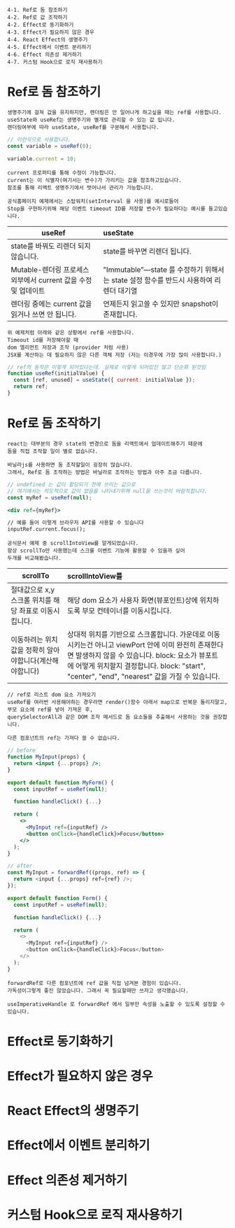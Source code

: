 ~~~
4-1. Ref로 돔 참조하기
4-2. Ref로 값 조작하기
4-2. Effect로 동기화하기
4-3. Effect가 필요하지 않은 경우
4-4. React Effect의 생명주기
4-5. Effect에서 이벤트 분리하기
4-6. Effect 의존성 제거하기
4-7. 커스텀 Hook으로 로직 재사용하기
~~~

# Ref로 돔 참조하기
~~~
생명주기에 걸쳐 값을 유지하지만, 렌더링은 안 일어나게 하고싶을 때는 ref를 사용합니다.
useState와 useRef는 생명주기와 별개로 관리할 수 있는 값 입니다.
렌더링여부에 따라 useState, useRef를 구분해서 사용합니다.
~~~

~~~js
// 이런식으로 사용합니다.
const variable = useRef(0);

variable.current = 10;
~~~

~~~
current 프로퍼티를 통해 수정이 가능합니다.
current는 이 식별자(여기서는 변수)가 가리키는 값을 참조하고있습니다.
참조를 통해 리액트 생명주기에서 벗어나서 관리가 가능합니다.

공식홈페이지 예제에서는 스탑워치(setInterval 을 사용)를 예시로들어
Stop을 구현하기위해 해당 이벤트 timeout ID를 저장할 변수가 필요하다는 예시를 들고있습니다.
~~~

|useRef|useState|
|---|:---|
|state를 바꿔도 리렌더 되지 않습니다.|state를 바꾸면 리렌더 됩니다.|
|Mutable-렌더링 프로세스 외부에서 current 값을 수정 및 업데이트|”Immutable”—state 를 수정하기 위해서는 state 설정 함수를 반드시 사용하여 리렌더 대기열|
|렌더링 중에는 current 값을 읽거나 쓰면 안 됩니다.|언제든지 읽고쓸 수 있지만 snapshot이 존재합니다.|

~~~
위 예제처럼 아래와 같은 상황에서 ref를 사용합니다.
Timeout id를 저장해야할 때
dom 엘리먼트 저장과 조작 (provider 처럼 사용)
JSX를 계산하는 데 필요하지 않은 다른 객체 저장 (저는 이경우에 가장 많이 사용합니다.)
~~~

~~~js
// ref의 동작은 이렇게 되어있다는데. 실제로 이렇게 되어있진 않고 단순화 된것임
function useRef(initialValue) {
  const [ref, unused] = useState({ current: initialValue });
  return ref;
}
~~~

# Ref로 돔 조작하기
~~~
react는 대부분의 경우 state의 변경으로 돔을 리액트에서 업데이트해주기 때문에
돔을 직접 조작할 일이 별로 없습니다.

바닐라js를 사용하면 돔 조작할일이 굉장히 많습니다.
그래서, Ref로 돔 조작하는 방법은 바닐라로 조작하는 방법과 아주 조금 다릅니다.
~~~

~~~jsx
// undefined 는 값이 할당되기 전에 쓰이는 값으로 
// 여기에서는 의도적으로 값이 없음을 나타내기위해 null을 쓰는것이 바람직합니다.
const myRef = useRef(null); 

<div ref={myRef}>

// 예를 들어 이렇게 브라우저 API를 사용할 수 있습니다
inputRef.current.focus();
~~~
~~~
공식문서 예제 중 scrollIntoView를 알게되었습니다.
항상 scrollTo만 사용했는데 스크롤 이벤트 기능에 활용할 수 있을까 싶어
두개를 비교해봤습니다.
~~~

| scrollTo                         | scrollIntoView를                                                                                                                                                        |
|----------------------------------|:-----------------------------------------------------------------------------------------------------------------------------------------------------------------------|
| 절대값으로 x,y 스크롤 위치를 해당 좌표로 이동시킵니다. | 해당 dom 요소가 사용자 화면(뷰포인트)상에 위치하도록 부모 컨테이너를 이동시킵니다.                                                                                                                       |
| 이동하려는 위치값을 정확히 알아야합니다(계산해야합니다)   | 상대적 위치를 기반으로 스크롤합니다. 가운데로 이동시키는건 아니고 viewPort 안에 이미 완전히 존재한다면 발생하지 않을 수 있습니다.  block: 요소가 뷰포트에 어떻게 위치할지 결정합니다. block: "start", "center", "end", "nearest" 값을 가질 수 있습니다.|

~~~
// ref로 리스트 dom 요소 가져오기
useRef를 여러번 사용해야하는 경우라면 render()함수 아래서 map으로 반복문 돌리지말고,
부모 요소에 ref를 넣어 가져온 후, 
querySelectorAll과 같은 DOM 조작 메서드로 돔 요소들을 추출해서 사용하는 것을 권장합니다.
~~~

~~~
다른 컴포넌트의 ref는 가져다 쓸 수 없습니다.
~~~
~~~jsx
// before
function MyInput(props) {
  return <input {...props} />;
}

export default function MyForm() {
  const inputRef = useRef(null);

  function handleClick() {...}

  return (
    <>
      <MyInput ref={inputRef} />
      <button onClick={handleClick}>Focus</button>
    </>
  );
}
~~~
~~~js
// after
const MyInput = forwardRef((props, ref) => {
  return <input {...props} ref={ref} />;
});

export default function Form() {
  const inputRef = useRef(null);

  function handleClick() {...}

  return (
    <>
      <MyInput ref={inputRef} />
      <button onClick={handleClick}>Focus</button>
    </>
  );
}
~~~
~~~
forwardRef로 다른 컴포넌트에 ref 값을 직접 넘겨본 경험이 있습니다.
가독성이그렇게 좋진 않았습니다. 그래서 꼭 필요할때만 쓰자고 생각했습니다.

useImperativeHandle 로 forwardRef 에서 일부만 속성을 노출할 수 있도록 설정할 수 있습니다.

~~~
# Effect로 동기화하기
# Effect가 필요하지 않은 경우
# React Effect의 생명주기
# Effect에서 이벤트 분리하기
# Effect 의존성 제거하기
# 커스텀 Hook으로 로직 재사용하기
